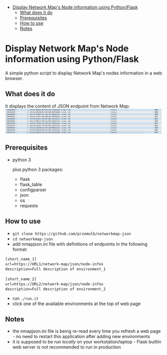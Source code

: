 <!-- START doctoc generated TOC please keep comment here to allow auto update -->
<!-- DON'T EDIT THIS SECTION, INSTEAD RE-RUN doctoc TO UPDATE -->


- [Display Network Map's Node information using Python/Flask](#display-network-maps-node-information-using-python-flask)
  - [What does it do](#what-does-it-do)
  - [Prerequisites](#prerequisites)
  - [How to use](#how-to-use)
  - [Notes](#notes)

<!-- END doctoc generated TOC please keep comment here to allow auto update -->

# Display Network Map's Node information using Python/Flask

A simple python script to display Network Map's nodes information in a web browser.


What does it do
----------------
It displays the content of JSON endpoint from Network Map:
![An example](images/example.png?raw=true "Example content")

Prerequisites
----------------
* python 3

    plus python 3 packages:
    * flask
    * flask_table
    * configparser
    * json
    * os
    * requests

How to use
----------------

- `git clone https://github.com/przemolb/networkmap-json`
- `cd networkmap-json`
- add nmapjson.ini file with definitions of endpoints in the following format:
```
[short_name_1]
url=https://URL1/network-map/json/node-infos
description=Full description of environment_1

[short_name_2]
url=https://URL2/network-map/json/node-infos
description=Full description of environment_2

```
- run `./run.it`
- click one of the available environments at the top of web page

Notes
----------------
- the nmapjson.ini file is being re-read every time you refresh a web page - no need to restart this application after adding new environments
- it is supposed to be run *locally* on your workstation/laptop - Flask builtin web server is not recommended to run in production


